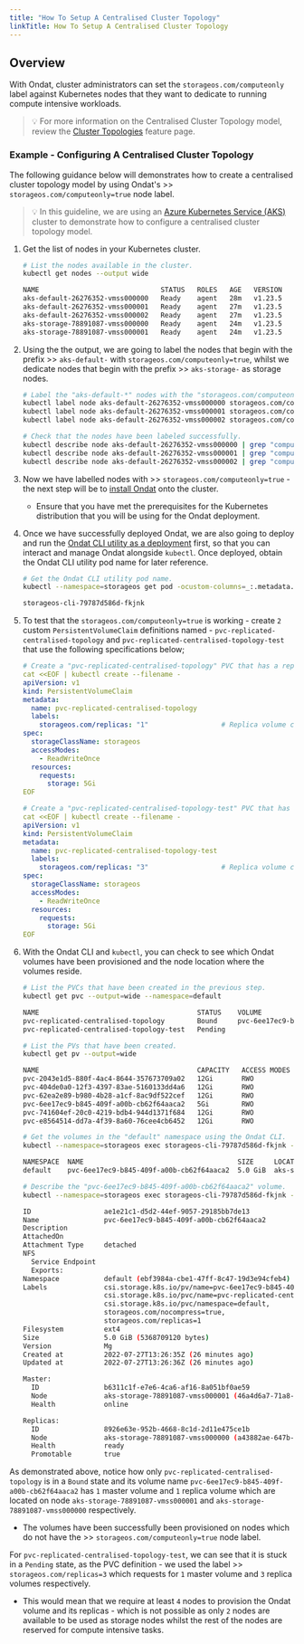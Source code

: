 ```yaml
---
title: "How To Setup A Centralised Cluster Topology"
linkTitle: How To Setup A Centralised Cluster Topology
---
```


## Overview

With Ondat, cluster administrators can set the `storageos.com/computeonly` label against Kubernetes nodes that they want to dedicate to running compute intensive workloads.
> 💡 For more information on the Centralised Cluster Topology model, review the [Cluster Topologies](/docs/concepts/cluster-topologies) feature page.

### Example - Configuring A Centralised Cluster Topology

The following guidance below will demonstrates how to create a centralised cluster topology model by using Ondat's >> `storageos.com/computeonly=true` node label.
> 💡 In this guideline, we are using an [Azure Kubernetes Service (AKS)](/docs/install/microsoft-azure-aks/) cluster to demonstrate how to configure a centralised cluster topology model.

1. Get the list of nodes in your Kubernetes cluster.

    ```bash
    # List the nodes available in the cluster.
    kubectl get nodes --output wide

    NAME                              STATUS   ROLES   AGE   VERSION   INTERNAL-IP   EXTERNAL-IP   OS-IMAGE             KERNEL-VERSION     CONTAINER-RUNTIME
    aks-default-26276352-vmss000000   Ready    agent   28m   v1.23.5   10.224.0.4    <none>        Ubuntu 18.04.6 LTS   5.4.0-1085-azure   containerd://1.5.11+azure-2
    aks-default-26276352-vmss000001   Ready    agent   27m   v1.23.5   10.224.0.5    <none>        Ubuntu 18.04.6 LTS   5.4.0-1085-azure   containerd://1.5.11+azure-2
    aks-default-26276352-vmss000002   Ready    agent   27m   v1.23.5   10.224.0.6    <none>        Ubuntu 18.04.6 LTS   5.4.0-1085-azure   containerd://1.5.11+azure-2
    aks-storage-78891087-vmss000000   Ready    agent   24m   v1.23.5   10.224.0.7    <none>        Ubuntu 18.04.6 LTS   5.4.0-1085-azure   containerd://1.5.11+azure-2
    aks-storage-78891087-vmss000001   Ready    agent   24m   v1.23.5   10.224.0.8    <none>        Ubuntu 18.04.6 LTS   5.4.0-1085-azure   containerd://1.5.11+azure-2
    ```

1. Using the the output, we are going to label the nodes that begin with the prefix >> `aks-default-` with `storageos.com/computeonly=true`, whilst we dedicate nodes that begin with the prefix >> `aks-storage-` as storage nodes.

    ```bash
    # Label the "aks-default-*" nodes with the "storageos.com/computeonly=true" feature label.
    kubectl label node aks-default-26276352-vmss000000 storageos.com/computeonly=true
    kubectl label node aks-default-26276352-vmss000001 storageos.com/computeonly=true
    kubectl label node aks-default-26276352-vmss000002 storageos.com/computeonly=true

    # Check that the nodes have been labeled successfully.
    kubectl describe node aks-default-26276352-vmss000000 | grep "computeonly"
    kubectl describe node aks-default-26276352-vmss000001 | grep "computeonly"
    kubectl describe node aks-default-26276352-vmss000002 | grep "computeonly"
    ```

1. Now we have labelled nodes with >> `storageos.com/computeonly=true` - the next step will be to [install Ondat](/docs/install/) onto the cluster.
    - Ensure that you have met the prerequisites for the Kubernetes distribution that you will be using for the Ondat deployment.

1. Once we have successfully deployed Ondat, we are also going to deploy and run the [Ondat CLI utility as a deployment](https://docs.ondat.io/docs/reference/cli/#run-the-cli-as-a-deployment-in-your-cluster)  first, so that you can interact and manage Ondat alongside `kubectl`. Once deployed, obtain the Ondat CLI utility pod name for later reference.

    ```bash
    # Get the Ondat CLI utility pod name.
    kubectl --namespace=storageos get pod -ocustom-columns=_:.metadata.name --no-headers -lapp=storageos-cli

    storageos-cli-79787d586d-fkjnk
    ```

1. To test that the `storageos.com/computeonly=true` is working - create `2` custom  `PersistentVolumeClaim` definitions  named - `pvc-replicated-centralised-topology` and `pvc-replicated-centralised-topology-test` that use the following specifications below;

    ```yaml
    # Create a "pvc-replicated-centralised-topology" PVC that has a replica volume count of 1.
    cat <<EOF | kubectl create --filename -
    apiVersion: v1
    kind: PersistentVolumeClaim
    metadata:
      name: pvc-replicated-centralised-topology
      labels:
        storageos.com/replicas: "1"                  # Replica volume count of 1
    spec:
      storageClassName: storageos
      accessModes:
        - ReadWriteOnce
      resources:
        requests:
          storage: 5Gi
    EOF
    ```

    ```yaml
    # Create a "pvc-replicated-centralised-topology-test" PVC that has a replica volume count of 3.
    cat <<EOF | kubectl create --filename -
    apiVersion: v1
    kind: PersistentVolumeClaim
    metadata:
      name: pvc-replicated-centralised-topology-test
      labels:
        storageos.com/replicas: "3"                  # Replica volume count of 3
    spec:
      storageClassName: storageos
      accessModes:
        - ReadWriteOnce
      resources:
        requests:
          storage: 5Gi
    EOF
    ```

1. With the Ondat CLI and `kubectl`, you can check to see which Ondat volumes have been provisioned and the node location where the volumes reside.

    ```bash
    # List the PVCs that have been created in the previous step.
    kubectl get pvc --output=wide --namespace=default

    NAME                                       STATUS    VOLUME                                     CAPACITY   ACCESS MODES   STORAGECLASS   AGE     VOLUMEMODE
    pvc-replicated-centralised-topology        Bound     pvc-6ee17ec9-b845-409f-a00b-cb62f64aaca2   5Gi        RWO            storageos      5m9s    Filesystem
    pvc-replicated-centralised-topology-test   Pending                                                                        storageos      4m32s   Filesystem

    # List the PVs that have been created.
    kubectl get pv --output=wide

    NAME                                       CAPACITY   ACCESS MODES   RECLAIM POLICY   STATUS   CLAIM                                         STORAGECLASS   REASON   AGE    VOLUMEMODE
    pvc-2043e1d5-880f-4ac4-8644-357673709a02   12Gi       RWO            Delete           Bound    storageos-etcd/storageos-etcd-2               default                 99m    Filesystem
    pvc-404de0a0-12f3-4397-83ae-5160133dd4a6   12Gi       RWO            Delete           Bound    storageos-etcd/storageos-etcd-4               default                 98m    Filesystem
    pvc-62ea2e89-b980-4b28-a1cf-8ac9df522cef   12Gi       RWO            Delete           Bound    storageos-etcd/storageos-etcd-3               default                 99m    Filesystem
    pvc-6ee17ec9-b845-409f-a00b-cb62f64aaca2   5Gi        RWO            Delete           Bound    default/pvc-replicated-centralised-topology   storageos               5m8s   Filesystem
    pvc-741604ef-20c0-4219-bdb4-944d1371f684   12Gi       RWO            Delete           Bound    storageos-etcd/storageos-etcd-1               default                 99m    Filesystem
    pvc-e8564514-dd7a-4f39-8a60-76cee4cb6452   12Gi       RWO            Delete           Bound    storageos-etcd/storageos-etcd-0               default                 99m    Filesystem
    ```

    ```bash
    # Get the volumes in the "default" namespace using the Ondat CLI.
    kubectl --namespace=storageos exec storageos-cli-79787d586d-fkjnk -- storageos get volumes --namespace=default

    NAMESPACE  NAME                                      SIZE     LOCATION                                  ATTACHED ON  REPLICAS  AGE
    default    pvc-6ee17ec9-b845-409f-a00b-cb62f64aaca2  5.0 GiB  aks-storage-78891087-vmss000001 (online)               1/1       7 minutes ago

    # Describe the "pvc-6ee17ec9-b845-409f-a00b-cb62f64aaca2" volume.
    kubectl --namespace=storageos exec storageos-cli-79787d586d-fkjnk -- storageos describe volume pvc-6ee17ec9-b845-409f-a00b-cb62f64aaca2 --namespace=default

    ID                  ae1e21c1-d5d2-44ef-9057-29185bb7de13
    Name                pvc-6ee17ec9-b845-409f-a00b-cb62f64aaca2
    Description
    AttachedOn
    Attachment Type     detached
    NFS
      Service Endpoint
      Exports:
    Namespace           default (ebf3984a-cbe1-47ff-8c47-19d3e94cfeb4)
    Labels              csi.storage.k8s.io/pv/name=pvc-6ee17ec9-b845-409f-a00b-cb62f64aaca2,
                        csi.storage.k8s.io/pvc/name=pvc-replicated-centralised-topology,
                        csi.storage.k8s.io/pvc/namespace=default,
                        storageos.com/nocompress=true,
                        storageos.com/replicas=1
    Filesystem          ext4
    Size                5.0 GiB (5368709120 bytes)
    Version             Mg
    Created at          2022-07-27T13:26:35Z (26 minutes ago)
    Updated at          2022-07-27T13:26:36Z (26 minutes ago)

    Master:
      ID                b6311c1f-e7e6-4ca6-af16-8a051bf0ae59
      Node              aks-storage-78891087-vmss000001 (46a4d6a7-71a8-4403-820b-16a8574bb45f)
      Health            online

    Replicas:
      ID                8926e63e-952b-4668-8c1d-2d11e475ce1b
      Node              aks-storage-78891087-vmss000000 (a43882ae-647b-42fb-a460-cbdab2df4386)
      Health            ready
      Promotable        true
    ```

As demonstrated above, notice how only `pvc-replicated-centralised-topology` is in a `Bound` state and its volume name  `pvc-6ee17ec9-b845-409f-a00b-cb62f64aaca2` has `1` master volume and `1` replica volume which are located on node `aks-storage-78891087-vmss000001` and `aks-storage-78891087-vmss000000` respectively.
- The volumes have been successfully been provisioned on nodes which do not have the >> `storageos.com/computeonly=true` node label.

For `pvc-replicated-centralised-topology-test`, we can see that it is stuck in a `Pending` state, as the PVC definition - we used the label >> `storageos.com/replicas=3` which requests for `1` master volume and `3` replica volumes respectively.
- This would mean that we require at least `4` nodes to provision the Ondat volume and its replicas - which is not possible as only `2` nodes are available to be used as storage nodes whilst the rest of the nodes are reserved for compute intensive tasks.

